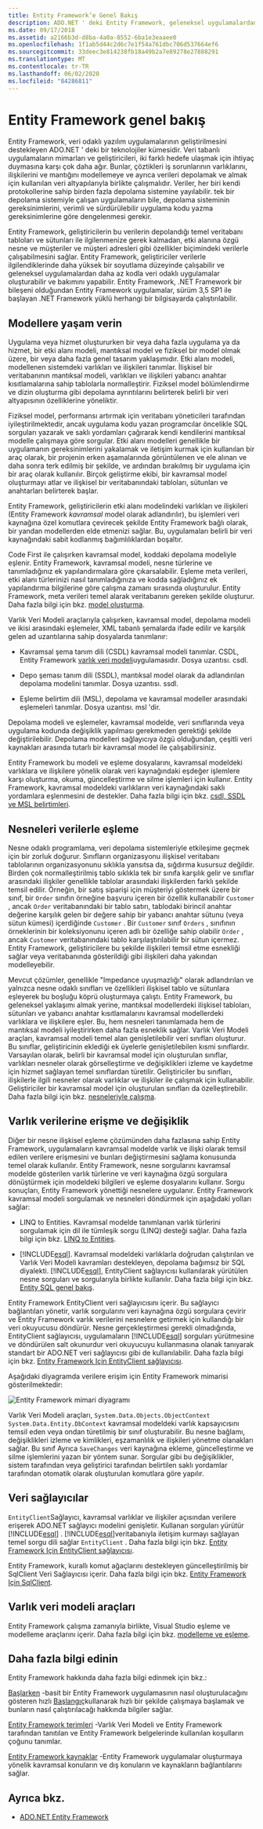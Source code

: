 ```yaml
---
title: Entity Framework’e Genel Bakış
description: ADO.NET ' deki Entity Framework, geleneksel uygulamalardan daha yüksek bir soyutlama düzeyinde çalışan veri odaklı uygulamaların geliştirilmesini destekler.
ms.date: 09/17/2018
ms.assetid: a2166b3d-d8ba-4a0a-8552-6ba1e3eaaee0
ms.openlocfilehash: 1f1ab5d44c2d6c7e1f54a761dbc706d537664ef6
ms.sourcegitcommit: 33deec3e814238fb18a49b2a7e89278e27888291
ms.translationtype: MT
ms.contentlocale: tr-TR
ms.lasthandoff: 06/02/2020
ms.locfileid: "84286811"
---
```

# <a name="entity-framework-overview"></a>Entity Framework genel bakış

Entity Framework, veri odaklı yazılım uygulamalarının geliştirilmesini destekleyen ADO.NET ' deki bir teknolojiler kümesidir. Veri tabanlı uygulamaların mimarları ve geliştiricileri, iki farklı hedefe ulaşmak için ihtiyaç duymasına karşı çok daha ağır. Bunlar, çöztikleri iş sorunlarının varlıklarını, ilişkilerini ve mantığını modellemeye ve ayrıca verileri depolamak ve almak için kullanılan veri altyapılarıyla birlikte çalışmalıdır. Veriler, her biri kendi protokollerine sahip birden fazla depolama sistemine yayılabilir. tek bir depolama sistemiyle çalışan uygulamaların bile, depolama sisteminin gereksinimlerini, verimli ve sürdürülebilir uygulama kodu yazma gereksinimlerine göre dengelenmesi gerekir.

Entity Framework, geliştiricilerin bu verilerin depolandığı temel veritabanı tabloları ve sütunları ile ilgilenmenize gerek kalmadan, etki alanına özgü nesne ve müşteriler ve müşteri adresleri gibi özellikler biçimindeki verilerle çalışabilmesini sağlar. Entity Framework, geliştiriciler verilerle ilgilendiklerinde daha yüksek bir soyutlama düzeyinde çalışabilir ve geleneksel uygulamalardan daha az kodla veri odaklı uygulamalar oluşturabilir ve bakımını yapabilir. Entity Framework, .NET Framework bir bileşeni olduğundan Entity Framework uygulamalar, sürüm 3,5 SP1 ile başlayan .NET Framework yüklü herhangi bir bilgisayarda çalıştırılabilir.

## <a name="give-life-to-models"></a>Modellere yaşam verin
 Uygulama veya hizmet oluştururken bir veya daha fazla uygulama ya da hizmet, bir etki alanı modeli, mantıksal model ve fiziksel bir model olmak üzere, bir veya daha fazla genel tasarım yaklaşımıdır. Etki alanı modeli, modellenen sistemdeki varlıkları ve ilişkileri tanımlar. İlişkisel bir veritabanının mantıksal modeli, varlıkları ve ilişkileri yabancı anahtar kısıtlamalarına sahip tablolarla normalleştirir. Fiziksel model bölümlendirme ve dizin oluşturma gibi depolama ayrıntılarını belirterek belirli bir veri altyapısının özelliklerine yöneliktir.

 Fiziksel model, performansı artırmak için veritabanı yöneticileri tarafından iyileştirilmektedir, ancak uygulama kodu yazan programcılar öncelikle SQL sorguları yazarak ve saklı yordamları çağırarak kendi kendilerini mantıksal modelle çalışmaya göre sorgular. Etki alanı modelleri genellikle bir uygulamanın gereksinimlerini yakalamak ve iletişim kurmak için kullanılan bir araç olarak, bir projenin erken aşamalarında görüntülenen ve ele alınan ve daha sonra terk edilmiş bir şekilde, ve ardından bırakılmış bir uygulama için bir araç olarak kullanılır. Birçok geliştirme ekibi, bir kavramsal model oluşturmayı atlar ve ilişkisel bir veritabanındaki tabloları, sütunları ve anahtarları belirterek başlar.

 Entity Framework, geliştiricilerin etki alanı modelindeki varlıkları ve ilişkileri (Entity Framework *kavramsal* model olarak adlandırılır), bu işlemleri veri kaynağına özel komutlara çevirecek şekilde Entity Framework bağlı olarak, bir yandan modellerden elde etmenizi sağlar. Bu, uygulamaları belirli bir veri kaynağındaki sabit kodlanmış bağımlılıklardan boşaltır.

 Code First ile çalışırken kavramsal model, koddaki depolama modeliyle eşlenir. Entity Framework, kavramsal modeli, nesne türlerine ve tanımladığınız ek yapılandırmalara göre çıkarsalabilir. Eşleme meta verileri, etki alanı türlerinizi nasıl tanımladığınıza ve kodda sağladığınız ek yapılandırma bilgilerine göre çalışma zamanı sırasında oluşturulur. Entity Framework, meta verileri temel alarak veritabanını gereken şekilde oluşturur. Daha fazla bilgi için bkz. [model oluşturma](/ef/ef6/modeling/).

 Varlık Veri Modeli araçlarıyla çalışırken, kavramsal model, depolama modeli ve ikisi arasındaki eşlemeler, XML tabanlı şemalarda ifade edilir ve karşılık gelen ad uzantılarına sahip dosyalarda tanımlanır:

- Kavramsal şema tanım dili (CSDL) kavramsal modeli tanımlar. CSDL, Entity Framework [varlık veri modeli](../entity-data-model.md)uygulamasıdır. Dosya uzantısı. csdl.

- Depo şeması tanım dili (SSDL), mantıksal model olarak da adlandırılan depolama modelini tanımlar. Dosya uzantısı. ssdl.

- Eşleme belirtim dili (MSL), depolama ve kavramsal modeller arasındaki eşlemeleri tanımlar. Dosya uzantısı. msl 'dir.

Depolama modeli ve eşlemeler, kavramsal modelde, veri sınıflarında veya uygulama kodunda değişiklik yapılması gerekmeden gerektiği şekilde değiştirilebilir. Depolama modelleri sağlayıcıya özgü olduğundan, çeşitli veri kaynakları arasında tutarlı bir kavramsal model ile çalışabilirsiniz.

Entity Framework bu modeli ve eşleme dosyalarını, kavramsal modeldeki varlıklara ve ilişkilere yönelik olarak veri kaynağındaki eşdeğer işlemlere karşı oluşturma, okuma, güncelleştirme ve silme işlemleri için kullanır. Entity Framework, kavramsal modeldeki varlıkların veri kaynağındaki saklı yordamlara eşlenmesini de destekler. Daha fazla bilgi için bkz. [csdl, SSDL ve MSL belirtimleri](/ef/ef6/modeling/designer/advanced/edmx/csdl-spec).

## <a name="map-objects-to-data"></a>Nesneleri verilerle eşleme
 Nesne odaklı programlama, veri depolama sistemleriyle etkileşime geçmek için bir zorluk doğurur. Sınıfların organizasyonu ilişkisel veritabanı tablolarının organizasyonunu sıklıkla yansıtsa da, sığdırma kusursuz değildir. Birden çok normalleştirilmiş tablo sıklıkla tek bir sınıfa karşılık gelir ve sınıflar arasındaki ilişkiler genellikle tablolar arasındaki ilişkilerden farklı şekilde temsil edilir. Örneğin, bir satış siparişi için müşteriyi göstermek üzere bir sınıf, bir `Order` sınıfın örneğine başvuru içeren bir özellik kullanabilir `Customer` , ancak `Order` veritabanındaki bir tablo satırı, tablodaki birincil anahtar değerine karşılık gelen bir değere sahip bir yabancı anahtar sütunu (veya sütun kümesi) içerdiğinde `Customer` . Bir `Customer` sınıf `Orders` , sınıfının örneklerinin bir koleksiyonunu içeren adlı bir özelliğe sahip olabilir `Order` , ancak `Customer` veritabanındaki tablo karşılaştırılabilir bir sütun içermez. Entity Framework, geliştiricilere bu şekilde ilişkileri temsil etme esnekliği sağlar veya veritabanında gösterildiği gibi ilişkileri daha yakından modelleyebilir.

 Mevcut çözümler, genellikle "Impedance uyuşmazlığı" olarak adlandırılan ve yalnızca nesne odaklı sınıfları ve özellikleri ilişkisel tablo ve sütunlara eşleyerek bu boşluğu köprü oluşturmaya çalıştı. Entity Framework, bu geleneksel yaklaşımı almak yerine, mantıksal modellerdeki ilişkisel tabloları, sütunları ve yabancı anahtar kısıtlamalarını kavramsal modellerdeki varlıklara ve ilişkilere eşler. Bu, hem nesneleri tanımlamada hem de mantıksal modeli iyileştirirken daha fazla esneklik sağlar. Varlık Veri Modeli araçları, kavramsal modeli temel alan genişletilebilir veri sınıfları oluşturur. Bu sınıflar, geliştiricinin eklediği ek üyelerle genişletilebilen kısmi sınıflardır. Varsayılan olarak, belirli bir kavramsal model için oluşturulan sınıflar, varlıkları nesneler olarak görselleştirme ve değişiklikleri izleme ve kaydetme için hizmet sağlayan temel sınıflardan türetilir. Geliştiriciler bu sınıfları, ilişkilerle ilgili nesneler olarak varlıklar ve ilişkiler ile çalışmak için kullanabilir. Geliştiriciler bir kavramsal model için oluşturulan sınıfları da özelleştirebilir. Daha fazla bilgi için bkz. [nesneleriyle çalışma](working-with-objects.md).

## <a name="access-and-change-entity-data"></a>Varlık verilerine erişme ve değişiklik

Diğer bir nesne ilişkisel eşleme çözümünden daha fazlasına sahip Entity Framework, uygulamaların kavramsal modelde varlık ve ilişki olarak temsil edilen verilere erişmesini ve bunları değiştirmesini sağlama konusunda temel olarak kullanılır. Entity Framework, nesne sorgularını kavramsal modelde gösterilen varlık türlerine ve veri kaynağına özgü sorgulara dönüştürmek için modeldeki bilgileri ve eşleme dosyalarını kullanır. Sorgu sonuçları, Entity Framework yönettiği nesnelere uygulanır. Entity Framework kavramsal modeli sorgulamak ve nesneleri döndürmek için aşağıdaki yolları sağlar:

- LINQ to Entities. Kavramsal modelde tanımlanan varlık türlerini sorgulamak için dil ile tümleşik sorgu (LINQ) desteği sağlar. Daha fazla bilgi için bkz. [LINQ to Entities](./language-reference/linq-to-entities.md).

- [!INCLUDE[esql](../../../../../includes/esql-md.md)]. Kavramsal modeldeki varlıklarla doğrudan çalıştırılan ve Varlık Veri Modeli kavramları destekleyen, depolama bağımsız bir SQL diyalekti. [!INCLUDE[esql](../../../../../includes/esql-md.md)], EntityClient sağlayıcısı kullanılarak yürütülen nesne sorguları ve sorgularıyla birlikte kullanılır. Daha fazla bilgi için bkz. [Entity SQL genel bakış](./language-reference/entity-sql-overview.md).

Entity Framework EntityClient veri sağlayıcısını içerir. Bu sağlayıcı bağlantıları yönetir, varlık sorgularını veri kaynağına özgü sorgulara çevirir ve Entity Framework varlık verilerini nesnelere getirmek için kullandığı bir veri okuyucusu döndürür. Nesne gerçekleştirmesi gerekli olmadığında, EntityClient sağlayıcısı, uygulamaların [!INCLUDE[esql](../../../../../includes/esql-md.md)] sorguları yürütmesine ve döndürülen salt okunurdur veri okuyucuyu kullanmasına olanak tanıyarak standart bir ADO.NET veri sağlayıcısı gibi de kullanılabilir. Daha fazla bilgi için bkz. [Entity Framework Için EntityClient sağlayıcısı](entityclient-provider-for-the-entity-framework.md).

Aşağıdaki diyagramda verilere erişim için Entity Framework mimarisi gösterilmektedir:

![Entity Framework mimari diyagramı](./media/wd-efarchdiagram.gif "wd_EFArchDiagram")

Varlık Veri Modeli araçları, `System.Data.Objects.ObjectContext` `System.Data.Entity.DbContext` kavramsal modeldeki varlık kapsayıcısını temsil eden veya ondan türetilmiş bir sınıf oluşturabilir. Bu nesne bağlamı, değişiklikleri izleme ve kimlikleri, eşzamanlılık ve ilişkileri yönetme olanakları sağlar. Bu sınıf Ayrıca `SaveChanges` veri kaynağına ekleme, güncelleştirme ve silme işlemlerini yazan bir yöntem sunar. Sorgular gibi bu değişiklikler, sistem tarafından veya geliştirici tarafından belirtilen saklı yordamlar tarafından otomatik olarak oluşturulan komutlara göre yapılır.

## <a name="data-providers"></a>Veri sağlayıcılar

`EntityClient`Sağlayıcı, kavramsal varlıklar ve ilişkiler açısından verilere erişerek ADO.NET sağlayıcı modelini genişletir. Kullanan sorguları yürütür [!INCLUDE[esql](../../../../../includes/esql-md.md)] . [!INCLUDE[esql](../../../../../includes/esql-md.md)]veritabanıyla iletişim kurmayı sağlayan temel sorgu dili sağlar `EntityClient` . Daha fazla bilgi için bkz. [Entity Framework Için EntityClient sağlayıcısı](entityclient-provider-for-the-entity-framework.md).

Entity Framework, kurallı komut ağaçlarını destekleyen güncelleştirilmiş bir SqlClient Veri Sağlayıcısı içerir. Daha fazla bilgi için bkz. [Entity Framework Için SqlClient](sqlclient-for-the-entity-framework.md).

## <a name="entity-data-model-tools"></a>Varlık veri modeli araçları

Entity Framework çalışma zamanıyla birlikte, Visual Studio eşleme ve modelleme araçlarını içerir. Daha fazla bilgi için bkz. [modelleme ve eşleme](modeling-and-mapping.md).

## <a name="learn-more"></a>Daha fazla bilgi edinin

Entity Framework hakkında daha fazla bilgi edinmek için bkz.:

[Başlarken](getting-started.md) -basit bir Entity Framework uygulamasının nasıl oluşturulacağını gösteren hızlı [Başlangıç](https://docs.microsoft.com/previous-versions/dotnet/netframework-4.0/bb399182(v=vs.100))kullanarak hızlı bir şekilde çalışmaya başlamak ve bunların nasıl çalıştırılacağı hakkında bilgiler sağlar.

[Entity Framework terimleri](terminology.md) -Varlık Veri Modeli ve Entity Framework tarafından tanıtılan ve Entity Framework belgelerinde kullanılan koşulların çoğunu tanımlar.

[Entity Framework kaynaklar](resources.md) -Entity Framework uygulamalar oluşturmaya yönelik kavramsal konuların ve dış konuların ve kaynakların bağlantılarını sağlar.

## <a name="see-also"></a>Ayrıca bkz.

- [ADO.NET Entity Framework](index.md)
